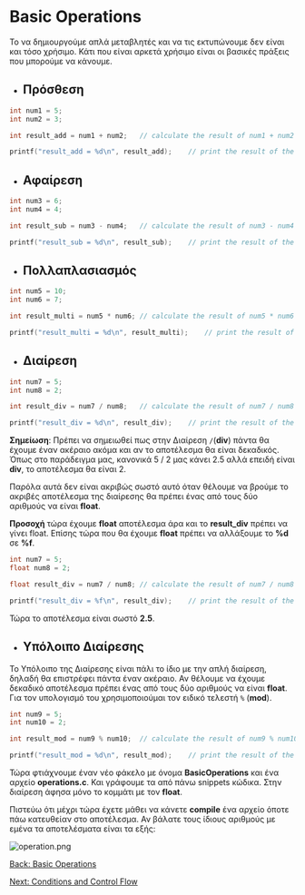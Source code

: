 # Basic Operations

Το να δημιουργούμε απλά μεταβλητές και να τις εκτυπώνουμε δεν είναι και τόσο χρήσιμο. Κάτι που είναι αρκετά χρήσιμο είναι οι βασικές πράξεις που μπορούμε να κάνουμε.

* ## Πρόσθεση

```C
int num1 = 5;
int num2 = 3;

int result_add = num1 + num2;	// calculate the result of num1 + num2

printf("result_add = %d\n", result_add);	// print the result of the addition
```

* ## Αφαίρεση

```C
int num3 = 6;
int num4 = 4;

int result_sub = num3 - num4;	// calculate the result of num3 - num4

printf("result_sub = %d\n", result_sub);	// print the result of the subtraction

```

* ## Πολλαπλασιασμός

```C
int num5 = 10;
int num6 = 7;

int result_multi = num5 * num6;	// calculate the result of num5 * num6

printf("result_multi = %d\n", result_multi);	// print the result of the multiplication

```

* ## Διαίρεση

```C
int num7 = 5;
int num8 = 2;

int result_div = num7 / num8;	// calculate the result of num7 / num8

printf("result_div = %d\n", result_div);	// print the result of the division

```

**Σημείωση**: Πρέπει να σημειωθεί πως στην Διαίρεση `/`(**div**) πάντα θα έχουμε έναν ακέραιο ακόμα και αν το αποτέλεσμα θα είναι δεκαδικός. Όπως στο παράδειγμα μας, κανονικά 5 / 2 μας κάνει 2.5 αλλά επειδή είναι **div**, το αποτέλεσμα θα είναι 2.

Παρόλα αυτά δεν είναι ακριβώς σωστό αυτό όταν θέλουμε να βρούμε το ακριβές αποτέλεσμα της διαίρεσης θα πρέπει ένας από τους δύο αριθμούς να είναι **float**.

**Προσοχή** τώρα έχουμε **float** αποτέλεσμα άρα και το **result_div** πρέπει να γίνει float. Επίσης τώρα που θα έχουμε **float** πρέπει να αλλάξουμε το **%d** σε **%f**.

```C
int num7 = 5;
float num8 = 2;

float result_div = num7 / num8;	// calculate the result of num7 / num8

printf("result_div = %f\n", result_div);	// print the result of the division

```
Τώρα το αποτέλεσμα είναι σωστό **2.5**.

* ## Υπόλοιπο Διαίρεσης

Το Υπόλοιπο της Διαίρεσης είναι πάλι το ίδιο με την απλή διαίρεση, δηλαδή θα επιστρέφει πάντα έναν ακέραιο. Αν θέλουμε να έχουμε δεκαδικό αποτέλεσμα πρέπει ένας από τους δύο αριθμούς να είναι **float**. Για τον υπολογισμό του χρησιμοποιούμαι τον ειδικό τελεστή `%` (**mod**).

```C
int num9 = 5;
int num10 = 2;

int result_mod = num9 % num10;	// calculate the result of num9 % num10

printf("result_mod = %d\n", result_mod);	// print the result of the modulo

```

Τώρα φτιάχνουμε έναν νέο φάκελο με όνομα **BasicOperations** και ένα αρχείο **operations.c**. Και γράφουμε τα από πάνω snippets κώδικα. Στην διαίρεση άφησα μόνο το κομμάτι με τον **float**.

Πιστεύω ότι μέχρι τώρα έχετε μάθει να κάνετε **compile** ένα αρχείο όποτε πάω κατευθείαν στο αποτέλεσμα. Αν βάλατε τους ίδιους αριθμούς με εμένα τα αποτελέσματα είναι τα εξής:


![operation.png](https://github.com/unipi-projects/extras/blob/main/Languages/C/img/BasicOperations/operation.png)

[Back: Basic Operations](https://github.com/unipi-projects/extras/blob/main/Languages/C/Types/README.md)

[Next: Conditions and Control Flow](https://github.com/unipi-projects/extras/blob/main/Languages/C/ConditionsAndControlFlow/README.md)
